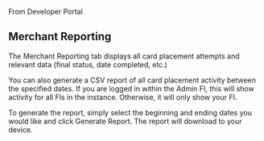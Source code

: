 From Developer Portal

## Merchant Reporting

The Merchant Reporting tab displays all card placement attempts and relevant data (final status, date completed, etc.)

You can also generate a CSV report of all card placement activity between the specified dates. If you are logged in within the Admin FI, this will show activity for all FIs in the instance. Otherwise, it will only show your FI.

To generate the report, simply select the beginning and ending dates you would like and click Generate Report. The report will download to your device.

